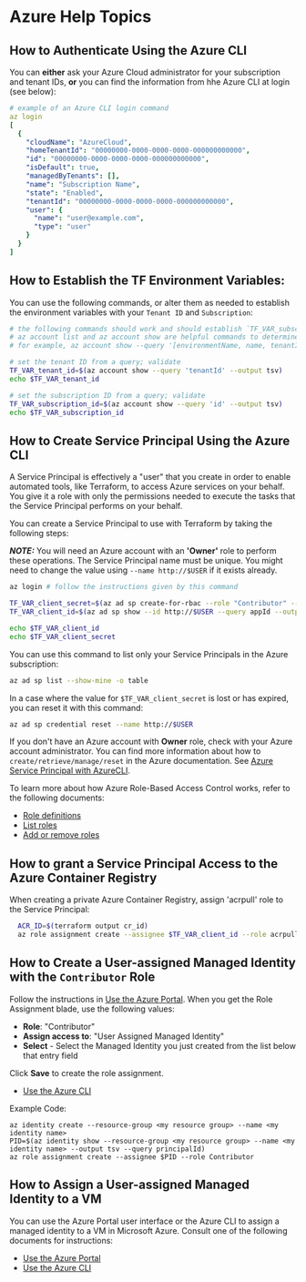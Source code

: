 # Azure Help Topics

## How to Authenticate Using the Azure CLI

You can **either** ask your Azure Cloud administrator for your subscription and tenant IDs, **or** you can find the information from hhe Azure CLI at login (see below):

```yaml
# example of an Azure CLI login command
az login
[
  {
    "cloudName": "AzureCloud",
    "homeTenantId": "00000000-0000-0000-0000-000000000000",
    "id": "00000000-0000-0000-0000-000000000000",
    "isDefault": true,
    "managedByTenants": [], 
    "name": "Subscription Name",
    "state": "Enabled",
    "tenantId": "00000000-0000-0000-0000-000000000000",
    "user": {
      "name": "user@example.com",
      "type": "user"
    }
  }
]
```

## How to Establish the TF Environment Variables:

You can use the following commands, or alter them as needed to establish the environment variables with your `Tenant ID` and `Subscription`:

```bash
# the following commands should work and should establish `TF_VAR_subscription_id` and `TF_VAR_tenant_id`
# az account list and az account show are helpful commands to determine this information
# for example, az account show --query '[environmentName, name, tenantId, user.name]'

# set the tenant ID from a query; validate
TF_VAR_tenant_id=$(az account show --query 'tenantId' --output tsv)
echo $TF_VAR_tenant_id

# set the subscription ID from a query; validate
TF_VAR_subscription_id=$(az account show --query 'id' --output tsv)
echo $TF_VAR_subscription_id
```

## How to Create Service Principal Using the Azure CLI

A Service Principal is effectively a "user" that you create in order to enable automated tools, like Terraform, to access Azure services on your behalf. You give it a role with only the permissions needed to execute the tasks that the Service Principal performs on your behalf.
 
You can create a Service Principal to use with Terraform by taking the following steps:

**_NOTE:_** You will need an Azure account with an **'Owner'** role to perform these operations. The Service Principal name must be unique. You might need to change the value using `--name http://$USER` if it exists already.

```bash
az login # follow the instructions given by this command

TF_VAR_client_secret=$(az ad sp create-for-rbac --role "Contributor" --scopes="/subscriptions/$TF_VAR_subscription_id" --name http://$USER --query password --output tsv)
TF_VAR_client_id=$(az ad sp show --id http://$USER --query appId --output tsv)

echo $TF_VAR_client_id
echo $TF_VAR_client_secret
```

You can use this command to list only your Service Principals in the Azure subscription:

```bash
az ad sp list --show-mine -o table
```

In a case where the value for `$TF_VAR_client_secret` is lost or has expired, you can reset it with this command:

```bash
az ad sp credential reset --name http://$USER
```

If you don't have an Azure account with **Owner** role, check with your Azure account administrator. You can find more information about how to `create/retrieve/manage/reset` in the Azure documentation. See [Azure Service Principal with AzureCLI](https://docs.microsoft.com/en-us/cli/azure/create-an-azure-service-principal-azure-cli?view=azure-cli-latest). 

To learn more about how Azure Role-Based Access Control works, refer to the following documents:

* [Role definitions](https://docs.microsoft.com/en-us/azure/role-based-access-control/role-definitions-list)
* [List roles](https://docs.microsoft.com/en-us/azure/role-based-access-control/role-assignments-list-cli#list-role-assignments-for-a-user)
* [Add or remove roles](https://docs.microsoft.com/en-us/azure/role-based-access-control/role-assignments-cli#user-at-a-subscription-scope)


## How to grant a Service Principal Access to the Azure Container Registry

When creating a private Azure Container Registry, assign 'acrpull' role to the Service Principal:

```bash
  ACR_ID=$(terraform output cr_id)
  az role assignment create --assignee $TF_VAR_client_id --role acrpull  --scope "$ACR_ID"
```

## How to Create a User-assigned Managed Identity with the `Contributor` Role

Follow the instructions in [Use the Azure Portal](https://docs.microsoft.com/en-us/azure/active-directory/managed-identities-azure-resources/how-to-manage-ua-identity-portal). When you get the Role Assignment blade, use the following values:

- **Role**: "Contributor" 
- **Assign access to**: "User Assigned Managed Identity"
- **Select** - Select the Managed Identity you just created from the list below that entry field

Click **Save** to create the role assignment.

* [Use the Azure CLI](https://docs.microsoft.com/en-us/azure/active-directory/managed-identities-azure-resources/how-to-manage-ua-identity-cli)

Example Code:

```
az identity create --resource-group <my resource group> --name <my identity name>
PID=$(az identity show --resource-group <my resource group> --name <my identity name> --output tsv --query principalId)
az role assignment create --assignee $PID --role Contributor
```
## How to Assign a User-assigned Managed Identity to a VM

You can use the Azure Portal user interface or the Azure CLI to assign a managed identity to a VM in Microsoft Azure. Consult one of the following documents for instructions:

- [Use the Azure Portal](https://docs.microsoft.com/en-us/azure/active-directory/managed-identities-azure-resources/qs-configure-portal-windows-vm#user-assigned-managed-identity)
- [Use the Azure CLI](https://docs.microsoft.com/en-us/azure/active-directory/managed-identities-azure-resources/qs-configure-cli-windows-vm#user-assigned-managed-identity)

